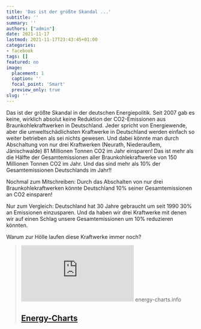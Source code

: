 ```yaml
---
title: 'Das ist der größte Skandal ...'
subtitle: ''
summary: ''
authors: ["admin"]
date: 2021-11-17
lastmod: 2021-11-17T23:43:45+01:00
categories:
- facebook
tags: []
featured: no
image:
  placement: 1
  caption: ''
  focal_point: 'Smart'
  preview_only: true
slug: ''
---
```

Das ist der größte Skandal in der deutschen Energiepolitik. Seit 2007 gab es keine, wirklich absolut keine Reduktion der CO2-Emissionen aus Braunkohlekraftwerken in Deutschland. Jeder spricht von Energiewende, aber die umweltschädlichsten Kraftwerke in Deutschland werden einfach so weiter betrieben als sei nichts gewesen. Und dabei könnte man durch Abschaltung von nur drei Kraftwerken (Neurath, Niederaußem, Jänischwalde) 81 Millionen Tonnen CO2 im Jahr einsparen! Das ist mehr als die Hälfte der Gesamtemissionen aller Braunkohlekraftwerke von 150 Millionen Tonnen CO2 im Jahr. Und das sind mehr als 10% der Gesamtemissionen Deutschlands im Jahr!! 

Nochmal zum Mitschreiben: Durch das Abschalten von nur drei Braunkohlekraftwerken könnte Deutschland 10% seiner Gesamtemissionen an CO2 einsparen! 

Nur zum Vergleich: Deutschland hat 30 Jahre gebraucht um seit 1990 30% an Emissionen einzusparen. Und da haben wir drei Kraftwerke mit denen wir auf einen Schlag unsere Gesamtemissionen um 10% reduzieren könnten.

Warum zur Hölle laufen diese Kraftwerke immer noch?
> [![](https://stats.ise.fraunhofer.de/matomo.php?idsite=10&rec=1)](https://energy-charts.info/charts/emissions/chart.htm?l=de&c=DE&year=-1&source=lignite)
> energy-charts.info
> ## [Energy-Charts](https://energy-charts.info/charts/emissions/chart.htm?l=de&c=DE&year=-1&source=lignite)
>

